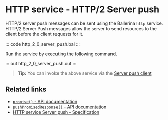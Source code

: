 # HTTP service - HTTP/2 Server push

HTTP/2 server push messages can be sent using the Ballerina `http` service. HTTP/2 Server Push messages allow the server to send resources to the client before the client requests for it.

::: code http_2_0_server_push.bal :::

Run the service by executing the following command.

::: out http_2_0_server_push.out :::

>**Tip:** You can invoke the above service via the [Server push client](/learn/by-example/http-2-0-client-server-push/)

## Related links
- [`promise()` - API documentation](https://lib.ballerina.io/ballerina/http/latest/clients/Caller#promise)
- [`pushPromisedResponse()` - API documentation](https://lib.ballerina.io/ballerina/http/latest/clients/Caller#pushPromisedResponse)
- [HTTP service Server push - Specification](/spec/http/#1011-push-promise-and-promise-response)
